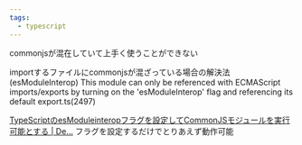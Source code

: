 ```yaml
---
tags:
  - typescript
---
```

commonjsが混在していて上手く使うことができない

importするファイルにcommonjsが混ざっている場合の解決法(esModuleInterop)
This module can only be referenced with ECMAScript imports/exports by turning on the 'esModuleInterop' flag and referencing its default export.ts(2497)

[TypeScriptのesModuleinteropフラグを設定してCommonJSモジュールを実行可能とする | De...](https://dev.classmethod.jp/articles/esmoduleinterop-flag-for-typescript/)
フラグを設定するだけでとりあえず動作可能